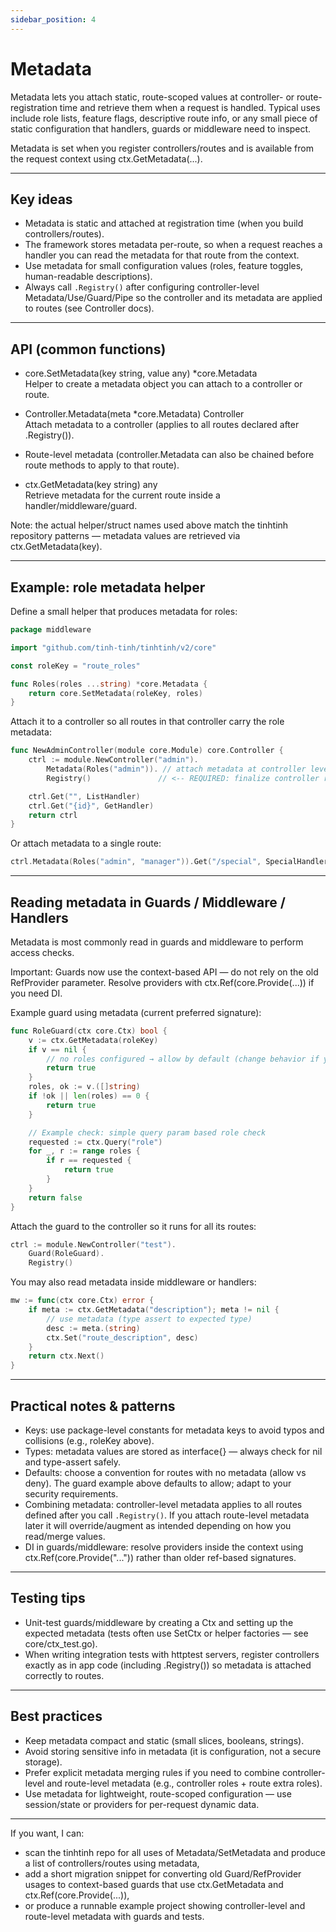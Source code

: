 ```yaml
---
sidebar_position: 4
---
```


# Metadata

Metadata lets you attach static, route-scoped values at controller- or route-registration time and retrieve them when a request is handled. Typical uses include role lists, feature flags, descriptive route info, or any small piece of static configuration that handlers, guards or middleware need to inspect.

Metadata is set when you register controllers/routes and is available from the request context using ctx.GetMetadata(...).

---

## Key ideas

- Metadata is static and attached at registration time (when you build controllers/routes).
- The framework stores metadata per-route, so when a request reaches a handler you can read the metadata for that route from the context.
- Use metadata for small configuration values (roles, feature toggles, human-readable descriptions).
- Always call `.Registry()` after configuring controller-level Metadata/Use/Guard/Pipe so the controller and its metadata are applied to routes (see Controller docs).

---

## API (common functions)

- core.SetMetadata(key string, value any) *core.Metadata  
  Helper to create a metadata object you can attach to a controller or route.

- Controller.Metadata(meta *core.Metadata) Controller  
  Attach metadata to a controller (applies to all routes declared after .Registry()).

- Route-level metadata (controller.Metadata can also be chained before route methods to apply to that route).

- ctx.GetMetadata(key string) any  
  Retrieve metadata for the current route inside a handler/middleware/guard.

Note: the actual helper/struct names used above match the tinhtinh repository patterns — metadata values are retrieved via ctx.GetMetadata(key).

---

## Example: role metadata helper

Define a small helper that produces metadata for roles:

```go
package middleware

import "github.com/tinh-tinh/tinhtinh/v2/core"

const roleKey = "route_roles"

func Roles(roles ...string) *core.Metadata {
    return core.SetMetadata(roleKey, roles)
}
```

Attach it to a controller so all routes in that controller carry the role metadata:

```go
func NewAdminController(module core.Module) core.Controller {
    ctrl := module.NewController("admin").
        Metadata(Roles("admin")). // attach metadata at controller level
        Registry()               // <-- REQUIRED: finalize controller registration

    ctrl.Get("", ListHandler)
    ctrl.Get("{id}", GetHandler)
    return ctrl
}
```

Or attach metadata to a single route:

```go
ctrl.Metadata(Roles("admin", "manager")).Get("/special", SpecialHandler)
```

---

## Reading metadata in Guards / Middleware / Handlers

Metadata is most commonly read in guards and middleware to perform access checks.

Important: Guards now use the context-based API — do not rely on the old RefProvider parameter. Resolve providers with ctx.Ref(core.Provide(...)) if you need DI.

Example guard using metadata (current preferred signature):

```go
func RoleGuard(ctx core.Ctx) bool {
    v := ctx.GetMetadata(roleKey)
    if v == nil {
        // no roles configured → allow by default (change behavior if you prefer deny-by-default)
        return true
    }
    roles, ok := v.([]string)
    if !ok || len(roles) == 0 {
        return true
    }

    // Example check: simple query param based role check
    requested := ctx.Query("role")
    for _, r := range roles {
        if r == requested {
            return true
        }
    }
    return false
}
```

Attach the guard to the controller so it runs for all its routes:

```go
ctrl := module.NewController("test").
    Guard(RoleGuard).
    Registry()
```

You may also read metadata inside middleware or handlers:

```go
mw := func(ctx core.Ctx) error {
    if meta := ctx.GetMetadata("description"); meta != nil {
        // use metadata (type assert to expected type)
        desc := meta.(string)
        ctx.Set("route_description", desc)
    }
    return ctx.Next()
}
```

---

## Practical notes & patterns

- Keys: use package-level constants for metadata keys to avoid typos and collisions (e.g., roleKey above).
- Types: metadata values are stored as interface{} — always check for nil and type-assert safely.
- Defaults: choose a convention for routes with no metadata (allow vs deny). The guard example above defaults to allow; adapt to your security requirements.
- Combining metadata: controller-level metadata applies to all routes defined after you call `.Registry()`. If you attach route-level metadata later it will override/augment as intended depending on how you read/merge values.
- DI in guards/middleware: resolve providers inside the context using ctx.Ref(core.Provide("...")) rather than older ref-based signatures.

---

## Testing tips

- Unit-test guards/middleware by creating a Ctx and setting up the expected metadata (tests often use SetCtx or helper factories — see core/ctx_test.go).
- When writing integration tests with httptest servers, register controllers exactly as in app code (including .Registry()) so metadata is attached correctly to routes.

---

## Best practices

- Keep metadata compact and static (small slices, booleans, strings).
- Avoid storing sensitive info in metadata (it is configuration, not a secure storage).
- Prefer explicit metadata merging rules if you need to combine controller-level and route-level metadata (e.g., controller roles + route extra roles).
- Use metadata for lightweight, route-scoped configuration — use session/state or providers for per-request dynamic data.

---

If you want, I can:
- scan the tinhtinh repo for all uses of Metadata/SetMetadata and produce a list of controllers/routes using metadata,
- add a short migration snippet for converting old Guard/RefProvider usages to context-based guards that use ctx.GetMetadata and ctx.Ref(core.Provide(...)),
- or produce a runnable example project showing controller-level and route-level metadata with guards and tests.
